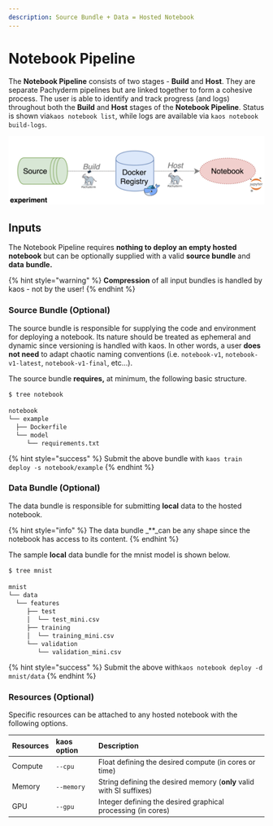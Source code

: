 ```yaml
---
description: Source Bundle + Data = Hosted Notebook
---
```


# Notebook Pipeline

The **Notebook Pipeline** consists of two stages - **Build** and **Host**. They are separate Pachyderm pipelines but are linked together to form a cohesive process. The user is able to identify and track progress \(and logs\) throughout both the **Build** and **Host** stages of the **Notebook Pipeline**. Status is shown via`kaos notebook list`, while logs are available via `kaos notebook build-logs`.

![](../../../.gitbook/assets/image-43.png)

## Inputs

The Notebook Pipeline requires **nothing to deploy an empty hosted notebook** but can be optionally supplied with a valid **source bundle** and **data** **bundle.**

{% hint style="warning" %}
**Compression** of all input bundles is handled by kaos - not by the user!
{% endhint %}

### Source Bundle \(Optional\)

The source bundle is responsible for supplying the code and environment for deploying a notebook. Its nature should be treated as ephemeral and dynamic since versioning is handled with kaos. In other words, a user **does not need** to adapt chaotic naming conventions \(i.e. `notebook-v1`, `notebook-v1-latest`, `notebook-v1-final`, etc...\).

The source bundle **requires,** at minimum, the following basic structure.

```text
$ tree notebook

notebook
└── example
  ├── Dockerfile
  └── model
     └── requirements.txt
```

{% hint style="success" %}
Submit the above bundle with `kaos train deploy -s notebook/example`
{% endhint %}

### Data Bundle \(Optional\)

The data bundle is responsible for submitting **local** data to the hosted notebook.

{% hint style="info" %}
The data bundle _\*\*_can be any shape since the notebook has access to its content.
{% endhint %}

The sample **local** data bundle for the mnist model is shown below.

```text
$ tree mnist

mnist
└── data
  └── features
     ├── test
     │  └── test_mini.csv
     ├── training
     │  └── training_mini.csv
     └── validation
        └── validation_mini.csv
```

{% hint style="success" %}
Submit the above with`kaos notebook deploy -d mnist/data`
{% endhint %}

### Resources \(Optional\)

Specific resources can be attached to any hosted notebook with the following options.

| Resources | kaos option | Description |
| :--- | :--- | :--- |
| Compute | `--cpu` | Float defining the desired compute \(in cores or time\) |
| Memory | `--memory` | String defining the desired memory \(**only** valid with SI suffixes\) |
| GPU | `--gpu` | Integer defining the desired graphical processing \(in cores\) |

